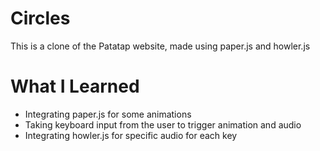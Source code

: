 # Circles
This is a clone of the Patatap website, made using paper.js and howler.js

# What I Learned
 - Integrating paper.js for some animations
 - Taking keyboard input from the user to trigger animation and audio
 - Integrating howler.js for specific audio for each key
